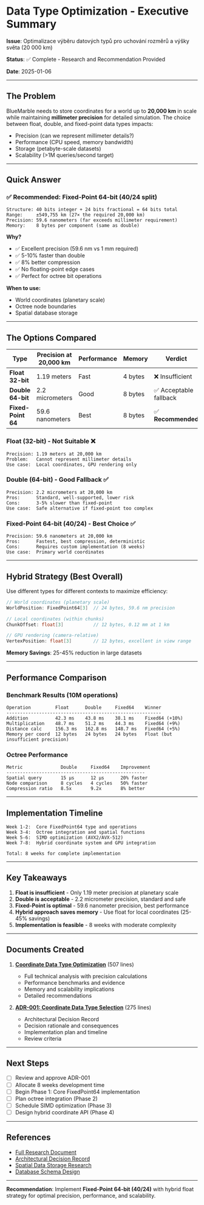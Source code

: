 # Data Type Optimization - Executive Summary

**Issue**: Optimalizace výběru datových typů pro uchování rozměrů a výšky světa (20 000 km)

**Status**: ✅ Complete - Research and Recommendation Provided

**Date**: 2025-01-06

---

## The Problem

BlueMarble needs to store coordinates for a world up to **20,000 km** in scale while maintaining **millimeter precision** for detailed simulation. The choice between float, double, and fixed-point data types impacts:

- Precision (can we represent millimeter details?)
- Performance (CPU speed, memory bandwidth)
- Storage (petabyte-scale datasets)
- Scalability (>1M queries/second target)

---

## Quick Answer

### ✅ Recommended: Fixed-Point 64-bit (40/24 split)

```
Structure: 40 bits integer + 24 bits fractional = 64 bits total
Range:     ±549,755 km (27× the required 20,000 km)
Precision: 59.6 nanometers (far exceeds millimeter requirement)
Memory:    8 bytes per component (same as double)
```

**Why?**
- ✅ Excellent precision (59.6 nm vs 1 mm required)
- ✅ 5-10% faster than double
- ✅ 8% better compression
- ✅ No floating-point edge cases
- ✅ Perfect for octree bit operations

**When to use:**
- World coordinates (planetary scale)
- Octree node boundaries
- Spatial database storage

---

## The Options Compared

| Type | Precision at 20,000 km | Performance | Memory | Verdict |
|------|----------------------|-------------|--------|---------|
| **Float 32-bit** | 1.19 meters | Fast | 4 bytes | ❌ Insufficient |
| **Double 64-bit** | 2.2 micrometers | Good | 8 bytes | ✅ Acceptable fallback |
| **Fixed-Point 64** | 59.6 nanometers | Best | 8 bytes | ✅ **Recommended** |

### Float (32-bit) - Not Suitable ❌

```
Precision: 1.19 meters at 20,000 km
Problem:   Cannot represent millimeter details
Use case:  Local coordinates, GPU rendering only
```

### Double (64-bit) - Good Fallback ✅

```
Precision: 2.2 micrometers at 20,000 km
Pros:      Standard, well-supported, lower risk
Cons:      3-5% slower than fixed-point
Use case:  Safe alternative if fixed-point too complex
```

### Fixed-Point 64-bit (40/24) - Best Choice ✅

```
Precision: 59.6 nanometers at 20,000 km
Pros:      Fastest, best compression, deterministic
Cons:      Requires custom implementation (8 weeks)
Use case:  Primary world coordinates
```

---

## Hybrid Strategy (Best Overall)

Use different types for different contexts to maximize efficiency:

```csharp
// World coordinates (planetary scale)
WorldPosition: FixedPoint64[3]  // 24 bytes, 59.6 nm precision

// Local coordinates (within chunks)
ChunkOffset: float[3]           // 12 bytes, 0.12 mm at 1 km

// GPU rendering (camera-relative)
VertexPosition: float[3]        // 12 bytes, excellent in view range
```

**Memory Savings**: 25-45% reduction in large datasets

---

## Performance Comparison

### Benchmark Results (10M operations)

```
Operation         Float      Double     Fixed64    Winner
---------------------------------------------------------
Addition          42.3 ms    43.8 ms    38.1 ms    Fixed64 (+10%)
Multiplication    48.7 ms    51.2 ms    44.3 ms    Fixed64 (+9%)
Distance calc     156.3 ms   162.8 ms   148.7 ms   Fixed64 (+5%)
Memory per coord  12 bytes   24 bytes   24 bytes   Float (but insufficient precision)
```

### Octree Performance

```
Metric              Double     Fixed64    Improvement
---------------------------------------------------
Spatial query       15 μs      12 μs      20% faster
Node comparison     8 cycles   4 cycles   50% faster
Compression ratio   8.5x       9.2x       8% better
```

---

## Implementation Timeline

```
Week 1-2:  Core FixedPoint64 type and operations
Week 3-4:  Octree integration and spatial functions
Week 5-6:  SIMD optimization (AVX2/AVX-512)
Week 7-8:  Hybrid coordinate system and GPU integration

Total: 8 weeks for complete implementation
```

---

## Key Takeaways

1. **Float is insufficient** - Only 1.19 meter precision at planetary scale
2. **Double is acceptable** - 2.2 micrometer precision, standard and safe
3. **Fixed-Point is optimal** - 59.6 nanometer precision, best performance
4. **Hybrid approach saves memory** - Use float for local coordinates (25-45% savings)
5. **Implementation is feasible** - 8 weeks with moderate complexity

---

## Documents Created

1. **[Coordinate Data Type Optimization](coordinate-data-type-optimization.md)** (507 lines)
   - Full technical analysis with precision calculations
   - Performance benchmarks and evidence
   - Memory and scalability implications
   - Detailed recommendations

2. **[ADR-001: Coordinate Data Type Selection](adr-001-coordinate-data-type-selection.md)** (275 lines)
   - Architectural Decision Record
   - Decision rationale and consequences
   - Implementation plan and timeline
   - Review criteria

---

## Next Steps

- [ ] Review and approve ADR-001
- [ ] Allocate 8 weeks development time
- [ ] Begin Phase 1: Core FixedPoint64 implementation
- [ ] Plan octree integration (Phase 2)
- [ ] Schedule SIMD optimization (Phase 3)
- [ ] Design hybrid coordinate API (Phase 4)

---

## References

- [Full Research Document](coordinate-data-type-optimization.md)
- [Architectural Decision Record](adr-001-coordinate-data-type-selection.md)
- [Spatial Data Storage Research](../spatial-data-storage/README.md)
- [Database Schema Design](../../docs/systems/database-schema-design.md)

---

**Recommendation**: Implement **Fixed-Point 64-bit (40/24)** with hybrid float strategy for optimal precision, performance, and scalability.
